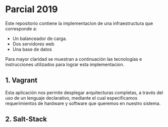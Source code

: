 # Parcial 2019
Este repositorio contiene la implementacion de una infraestructura que corresponde a:
- Un balanceador de carga.
- Dos servidores web
- Una base de datos

Para mayor claridad se muestran a continuación las tecnologías e instrucciones utilizados para lograr esta implementacion.

## 1. Vagrant
Esta aplicación nos permite desplegar arquitecturas completas, a través del uso de un lenguaje declarativo, mediante el cual especificamos requerimientos de hardware y software que queremos en nuestro sistema.
## 2. Salt-Stack


<!--stackedit_data:
eyJoaXN0b3J5IjpbMTU5NDg5NTY4NCwtMjE0Njk3MDI0LDY1Nz
Q3NTM2Ml19
-->